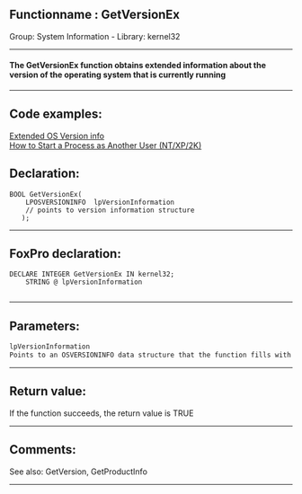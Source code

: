 <link rel="stylesheet" type="text/css" href="../../css/win32api.css">  
<link rel="stylesheet" href="https://cdnjs.cloudflare.com/ajax/libs/font-awesome/4.7.0/css/font-awesome.min.css">

## Functionname : GetVersionEx
Group: System Information - Library: kernel32    
***  


#### The GetVersionEx function obtains extended information about the version of the operating system that is currently running
***  


## Code examples:
[Extended OS Version info](../../samples/sample_023.md)  
[How to Start a Process as Another User (NT/XP/2K)](../../samples/sample_426.md)  

## Declaration:
```foxpro  
BOOL GetVersionEx(
    LPOSVERSIONINFO  lpVersionInformation 	
	// points to version information structure
   );  
```  
***  


## FoxPro declaration:
```foxpro  
DECLARE INTEGER GetVersionEx IN kernel32;
	STRING @ lpVersionInformation
  
```  
***  


## Parameters:
```txt  
lpVersionInformation
Points to an OSVERSIONINFO data structure that the function fills with operating system version information  
```  
***  


## Return value:
If the function succeeds, the return value is TRUE  
***  


## Comments:
See also: GetVersion, GetProductInfo   
  
***  

